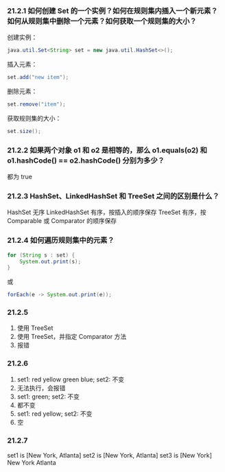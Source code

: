 ### 21.2.1 如何创建 Set 的一个实例？如何在规则集内插入一个新元素？如何从规则集中删除一个元素？如何获取一个规则集的大小？

创建实例：

```java
java.util.Set<String> set = new java.util.HashSet<>();
```

插入元素：

```java
set.add("new item");
```

删除元素：

```java
set.remove("item");
```

获取规则集的大小：

```java
set.size();
```

### 21.2.2 如果两个对象 o1 和 o2 是相等的，那么 o1.equals(o2) 和 o1.hashCode() == o2.hashCode() 分别为多少？

都为 true

### 21.2.3 HashSet、LinkedHashSet 和 TreeSet 之间的区别是什么？

HashSet 无序
LinkedHashSet 有序，按插入的顺序保存
TreeSet 有序，按 Comparable 或 Comparator 的顺序保存

### 21.2.4 如何遍历规则集中的元素？

```java
for (String s : set) {
    System.out.print(s);
}
```

或

```java
forEach(e -> System.out.print(e));
```

### 21.2.5 

1. 使用 TreeSet
2. 使用 TreeSet，并指定 Comparator 方法
3. 报错

### 21.2.6

1. set1: red yellow green blue; set2: 不变
2. 无法执行，会报错
3. set1: green; set2: 不变
4. 都不变
5. set1: red yellow; set2: 不变
6. 空

### 21.2.7

set1 is [New York, Atlanta]
set2 is [New York, Atlanta]
set3 is [New York]
New York Atlanta